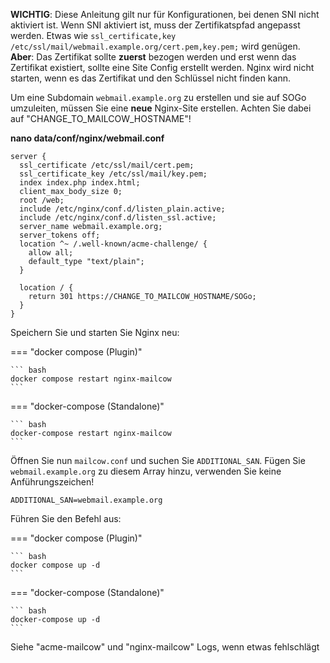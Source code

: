 **WICHTIG**: Diese Anleitung gilt nur für Konfigurationen, bei denen SNI nicht aktiviert ist. Wenn SNI aktiviert ist, muss der Zertifikatspfad angepasst werden. Etwas wie `ssl_certificate,key /etc/ssl/mail/webmail.example.org/cert.pem,key.pem;` wird genügen. **Aber**: Das Zertifikat sollte **zuerst** bezogen werden und erst wenn das Zertifikat existiert, sollte eine Site Config erstellt werden. Nginx wird nicht starten, wenn es das Zertifikat und den Schlüssel nicht finden kann.

Um eine Subdomain `webmail.example.org` zu erstellen und sie auf SOGo umzuleiten, müssen Sie eine **neue** Nginx-Site erstellen. Achten Sie dabei auf "CHANGE_TO_MAILCOW_HOSTNAME"!

**nano data/conf/nginx/webmail.conf**

``` hl_lines="9 17"
server {
  ssl_certificate /etc/ssl/mail/cert.pem;
  ssl_certificate_key /etc/ssl/mail/key.pem;
  index index.php index.html;
  client_max_body_size 0;
  root /web;
  include /etc/nginx/conf.d/listen_plain.active;
  include /etc/nginx/conf.d/listen_ssl.active;
  server_name webmail.example.org;
  server_tokens off;
  location ^~ /.well-known/acme-challenge/ {
    allow all;
    default_type "text/plain";
  }

  location / {
    return 301 https://CHANGE_TO_MAILCOW_HOSTNAME/SOGo;
  }
}
```

Speichern Sie und starten Sie Nginx neu: 

=== "docker compose (Plugin)"

    ``` bash
	docker compose restart nginx-mailcow
    ```

=== "docker-compose (Standalone)"

    ``` bash
	docker-compose restart nginx-mailcow
    ```

Öffnen Sie nun `mailcow.conf` und suchen Sie `ADDITIONAL_SAN`.
Fügen Sie `webmail.example.org` zu diesem Array hinzu, verwenden Sie keine Anführungszeichen!

```
ADDITIONAL_SAN=webmail.example.org
```

Führen Sie den Befehl aus:

=== "docker compose (Plugin)"

    ``` bash
	docker compose up -d
    ```

=== "docker-compose (Standalone)"

    ``` bash
	docker-compose up -d
    ```

Siehe "acme-mailcow" und "nginx-mailcow" Logs, wenn etwas fehlschlägt